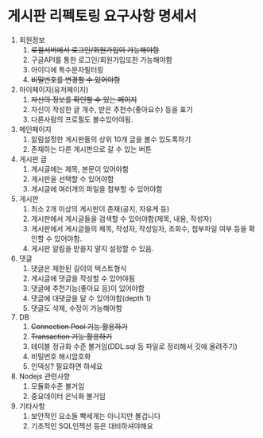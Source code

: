 # 게시판 리펙토링 요구사항 명세서

1. 회원정보
    1. ~~로컬서버에서 로그인/회원가입이 가능해야함~~
    2. 구글API를 통한 로그인/회원가입또한 가능해야함
    3. 아이디에 특수문자필터링
    4. ~~비밀번호를 변경할 수 있어야함~~
2. 마이페이지(유저페이지)
    1. ~~자신의 정보를 확인할 수 있는 페이지~~
    2. 자신이 작성한 글 개수, 받은 추천수(좋아요수) 등을 표기
    3. 다른사람의 프로필도 볼수있어야됨.
3. 메인페이지
    1. 알림설정한 게시판들의 상위 10개 글을 볼수 있도록하기
    2. 존재하는 다른 게시판으로 갈 수 있는 버튼
4. 게시판 글
    1. 게시글에는 제목, 본문이 있어야함
    2. 게시판을 선택할 수 있어야함
    3. 게시글에 여러개의 파일을 첨부할 수 있어야함
5. 게시판
    1. 최소 2개 이상의 게시판이 존재(공지, 자유게 등)
    2. 게시판에서 게시글들을 검색할 수 있어야함(제목, 내용, 작성자)
    3. 게시판에서 게시글들의 제목, 작성자, 작성일자, 조회수, 첨부파일 여부 등을 확인할 수 있어야함.
    4. 게시판 알림을 받을지 말지 설정할 수 있음.
6. 댓글
    1. 댓글은 제한된 길이의 텍스트형식
    2. 게시글에 댓글을 작성할 수 있어야됨
    3. 댓글에 추천기능(좋아요 등)이 있어야함
    4. 댓글에 대댓글을 달 수 있어야함(depth 1)
    5. 댓글도 삭제, 수정이 가능해야함
7. DB
    1. ~~Connection Pool 기능 활용하기~~
    2. ~~Transaction 기능 활용하기~~
    3. 테이블 정규화 수준 볼거임(DDL.sql 등 파일로 정리해서 깃에 올려주기)
    4. 비밀번호 해시암호화
    5. 인덱싱? 필요하면 하세요
8. Nodejs 관련사항
    1. 모듈화수준 볼거임
    2. 중요데이터 은닉화 볼거임
9. 기타사항
    1. 보안적인 요소들 빡세게는 아니지만 볼겁니다
    2. 기초적인 SQL인젝션 등은 대비하셔야해요